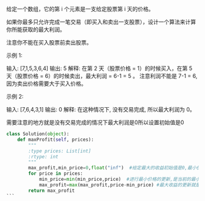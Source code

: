 给定一个数组，它的第 i 个元素是一支给定股票第 i 天的价格。

如果你最多只允许完成一笔交易（即买入和卖出一支股票），设计一个算法来计算你所能获取的最大利润。

注意你不能在买入股票前卖出股票。

示例 1:


输入: [7,1,5,3,6,4]
输出: 5
解释: 在第 2 天（股票价格 = 1）的时候买入，在第 5 天（股票价格 = 6）的时候卖出，最大利润 = 6-1 = 5 。
     注意利润不能是 7-1 = 6, 因为卖出价格需要大于买入价格。

示例 2:

输入: [7,6,4,3,1]
输出: 0
解释: 在这种情况下, 没有交易完成, 所以最大利润为 0。

需要注意的地方就是没有交易完成的情况下最大利润是0所以设置初始值是0
````python
class Solution(object):
    def maxProfit(self, prices):
        """
        :type prices: List[int]
        :rtype: int
        """
        max_profit,min_price=0,float("inf")  #给定最大的收益初始值是0,最小价格的初始值是inf
        for price in prices:
            min_price=min(min_price,price)  #进行最小价格的更新,是当前的最小价格与当前价格取最小值
            max_profit=max(max_profit,price-min_price) #最大收益的更新就是当前的最大收益与当前价格减去最小价格的差取一个最大值
        return max_profit
```
